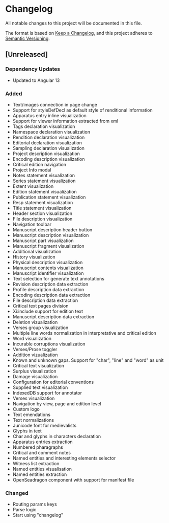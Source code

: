 # Changelog
All notable changes to this project will be documented in this file.

The format is based on [Keep a Changelog](https://keepachangelog.com/en/1.0.0/),
and this project adheres to [Semantic Versioning](https://semver.org/spec/v2.0.0.html).

## [Unreleased]

### Dependency Updates
- Updated to Angular 13

### Added
- Text/images connection in page change
- Support for styleDefDecl as default style of renditional information
- Apparatus entry inline visualization
- Support for viewer information extracted from xml
- Tags declaration visualization
- Namespace declaration visualization
- Rendition declaration visualization
- Editorial declaration visualization
- Sampling declaration visualization
- Project description visualization
- Encoding description visualization
- Critical edition navigation
- Project Info modal
- Notes statement visualization
- Series statement visualization
- Extent visualization
- Edition statement visualization
- Publication statement visualization
- Resp statement visualization
- Title statement visualization
- Header section visualization
- File description visualization
- Navigation toolbar
- Manuscript description header button
- Manuscript description visualization
- Manuscript part visualization
- Manuscript fragment visualization
- Additional visualization
- History visualization
- Physical description visualization
- Manuscript contents visualization
- Manuscript identifier visualization
- Text selection for generate text annotations
- Revision description data extraction
- Profile description data extraction
- Encoding description data extraction
- File description data extraction
- Critical text pages division
- Xi:include support for edition text
- Manuscript description data extraction
- Deletion vizualization
- Verses group visualization
- Multiple line words normalization in interpretative and critical edition
- Word visualization
- Incurable corruptions visualization
- Verses/Prose toggler
- Addition vizualization
- Known and unknown gaps. Support for "char", "line" and "word" as unit
- Critical text visualization
- Surplus visualization
- Damage visualization
- Configuration for editorial conventions
- Supplied text visualization
- IndexedDB support for annotator
- Verses visualization
- Navigation by view, page and edition level
- Custom logo
- Text emendations
- Text normalizations
- Junicode font for medievalists
- Glyphs in text
- Char and glyphs in characters declaration
- Apparatus entries extraction
- Numbered pharagraphs
- Critical and comment notes
- Named entities and interesting elements selector
- Witness list extraction
- Named entities visualisation
- Named entities extraction
- OpenSeadragon component with support for manifest file

### Changed
- Routing params keys
- Parse logic
- Start using "changelog"
